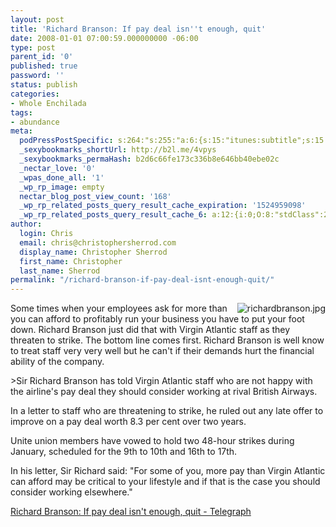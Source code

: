 ```yaml
---
layout: post
title: 'Richard Branson: If pay deal isn''t enough, quit'
date: 2008-01-01 07:00:59.000000000 -06:00
type: post
parent_id: '0'
published: true
password: ''
status: publish
categories:
- Whole Enchilada
tags:
- abundance
meta:
  podPressPostSpecific: s:264:"s:255:"a:6:{s:15:"itunes:subtitle";s:15:"##PostExcerpt##";s:14:"itunes:summary";s:15:"##PostExcerpt##";s:15:"itunes:keywords";s:17:"##WordPressCats##";s:13:"itunes:author";s:10:"##Global##";s:15:"itunes:explicit";s:7:"Default";s:12:"itunes:block";s:7:"Default";}";";
  _sexybookmarks_shortUrl: http://b2l.me/4vpys
  _sexybookmarks_permaHash: b2d6c66fe173c336b8e646bb40ebe02c
  _nectar_love: '0'
  _wpas_done_all: '1'
  _wp_rp_image: empty
  nectar_blog_post_view_count: '168'
  _wp_rp_related_posts_query_result_cache_expiration: '1524959098'
  _wp_rp_related_posts_query_result_cache_6: a:12:{i:0;O:8:"stdClass":2:{s:7:"post_id";s:3:"359";s:5:"score";s:17:"82.69577304439721";}i:1;O:8:"stdClass":2:{s:7:"post_id";s:3:"694";s:5:"score";s:17:"63.70236885918679";}i:2;O:8:"stdClass":2:{s:7:"post_id";s:4:"1417";s:5:"score";s:17:"56.39825712806605";}i:3;O:8:"stdClass":2:{s:7:"post_id";s:3:"409";s:5:"score";s:17:"56.39825712806605";}i:4;O:8:"stdClass":2:{s:7:"post_id";s:4:"1309";s:5:"score";s:17:"52.11253039188725";}i:5;O:8:"stdClass":2:{s:7:"post_id";s:3:"340";s:5:"score";s:17:"51.84118274121791";}i:6;O:8:"stdClass":2:{s:7:"post_id";s:3:"656";s:5:"score";s:17:"50.70677791977894";}i:7;O:8:"stdClass":2:{s:7:"post_id";s:4:"1196";s:5:"score";s:17:"50.39847656011325";}i:8;O:8:"stdClass":2:{s:7:"post_id";s:4:"4423";s:5:"score";s:17:"49.66341627484776";}i:9;O:8:"stdClass":2:{s:7:"post_id";s:4:"1438";s:5:"score";s:17:"49.66341627484776";}i:10;O:8:"stdClass":2:{s:7:"post_id";s:4:"1371";s:5:"score";s:17:"49.66341627484776";}i:11;O:8:"stdClass":2:{s:7:"post_id";s:3:"318";s:5:"score";s:17:"48.89365456701904";}}
author:
  login: Chris
  email: chris@christophersherrod.com
  display_name: Christopher Sherrod
  first_name: Christopher
  last_name: Sherrod
permalink: "/richard-branson-if-pay-deal-isnt-enough-quit/"
---
```

<p><a href="http://www.telegraph.co.uk/news/main.jhtml?xml=/news/2008/01/01/nvirgin101.xml" rel="nofollow"><img src="https://christopher-sherrod.blisslifepress.com/wp-content/uploads/sites/2/2006/10/richardbranson.jpg" alt="richardbranson.jpg" align="right" / rel="nofollow"/></a>Some times when your employees ask for more than you can afford to profitably run your business you have to put your foot down.  Richard Branson just did that with Virgin Atlantic staff as they threaten to strike.  The bottom line comes first.  Richard Branson is well know to treat staff very very well but he can't if their demands hurt the financial ability of the company.</p>
>Sir Richard Branson has told Virgin Atlantic staff who are not happy with the airline's pay deal they should consider working at rival British Airways.</p>
<p>In a letter to staff who are threatening to strike, he ruled out any late offer to improve on a pay deal worth 8.3 per cent over two years.</p>
<p>Unite union members have vowed to hold two 48-hour strikes during January, scheduled for the 9th to 10th and 16th to 17th.</p>
<p>In his letter, Sir Richard said: "For some of you, more pay than Virgin Atlantic can afford may be critical to your lifestyle and if that is the case you should consider working elsewhere."</p></blockquote>
<p><a href="http://www.telegraph.co.uk/news/main.jhtml?xml=/news/2008/01/01/nvirgin101.xml" rel="nofollow">Richard Branson: If pay deal isn't enough, quit - Telegraph</a></p>
